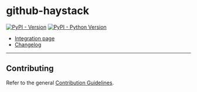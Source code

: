 # github-haystack

[![PyPI - Version](https://img.shields.io/pypi/v/github-haystack.svg)](https://pypi.org/project/github-haystack)
[![PyPI - Python Version](https://img.shields.io/pypi/pyversions/github-haystack.svg)](https://pypi.org/project/github-haystack)

- [Integration page](https://haystack.deepset.ai/integrations/github)
- [Changelog](https://github.com/deepset-ai/haystack-core-integrations/blob/main/integrations/github/CHANGELOG.md)
 
---
## Contributing

Refer to the general [Contribution Guidelines](https://github.com/deepset-ai/haystack-core-integrations/blob/main/CONTRIBUTING.md).
